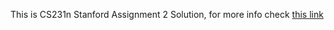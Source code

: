 This is CS231n Stanford Assignment 2 Solution, for more info check [this link](https://cs231n.github.io/assignments2019/assignment2/)
